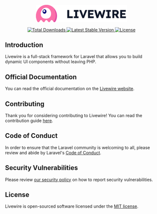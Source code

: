 <p align="center"><img width="300" src="/art/logo.svg" alt="Livewire Logo"></p>

<p align="center">
    <a href="https://packagist.org/packages/livewire/livewire">
        <img src="https://poser.pugx.org/livewire/livewire/d/total.svg" alt="Total Downloads">
    </a>
    <a href="https://packagist.org/packages/livewire/livewire">
        <img src="https://poser.pugx.org/livewire/livewire/v/stable.svg" alt="Latest Stable Version">
    </a>
    <a href="https://packagist.org/packages/livewire/livewire">
        <img src="https://poser.pugx.org/livewire/livewire/license.svg" alt="License">
    </a>
</p>

## Introduction

Livewire is a full-stack framework for Laravel that allows you to build dynamic UI components without leaving PHP.

## Official Documentation

You can read the official documentation on the [Livewire website](https://livewire.laravel.com/docs).

## Contributing
<a name="contributing"></a>

Thank you for considering contributing to Livewire! You can read the contribution guide [here](.github/CONTRIBUTING.md).

## Code of Conduct
<a name="code-of-conduct"></a>

In order to ensure that the Laravel community is welcoming to all, please review and abide by Laravel's [Code of Conduct](https://laravel.com/docs/contributions#code-of-conduct).

## Security Vulnerabilities
<a name="security-vulnerabilities"></a>

Please review [our security policy](https://github.com/livewire/livewire/security/policy) on how to report security vulnerabilities.

## License
<a name="license"></a>

Livewire is open-sourced software licensed under the [MIT license](LICENSE.md).
